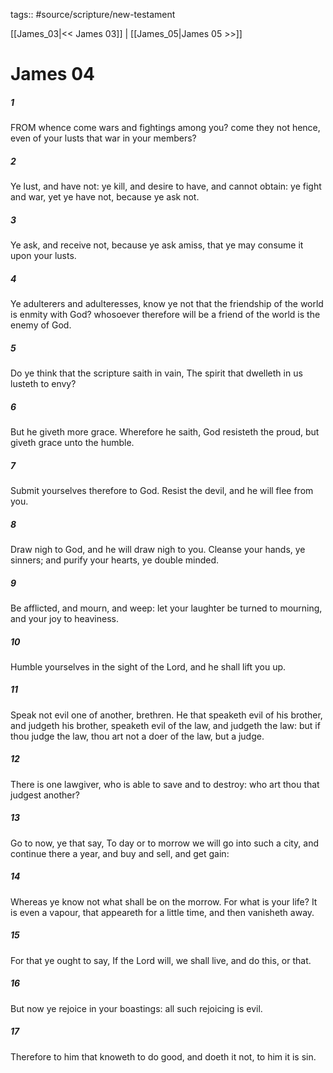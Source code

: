 tags:: #source/scripture/new-testament

[[James_03|<< James 03]] | [[James_05|James 05 >>]]

# James 04

##### 1

FROM whence come wars and fightings among you? come they not hence, even of your lusts that war in your members?

##### 2

Ye lust, and have not: ye kill, and desire to have, and cannot obtain: ye fight and war, yet ye have not, because ye ask not.

##### 3

Ye ask, and receive not, because ye ask amiss, that ye may consume it upon your lusts.

##### 4

Ye adulterers and adulteresses, know ye not that the friendship of the world is enmity with God? whosoever therefore will be a friend of the world is the enemy of God.

##### 5

Do ye think that the scripture saith in vain, The spirit that dwelleth in us lusteth to envy?

##### 6

But he giveth more grace. Wherefore he saith, God resisteth the proud, but giveth grace unto the humble.

##### 7

Submit yourselves therefore to God. Resist the devil, and he will flee from you.

##### 8

Draw nigh to God, and he will draw nigh to you. Cleanse your hands, ye sinners; and purify your hearts, ye double minded.

##### 9

Be afflicted, and mourn, and weep: let your laughter be turned to mourning, and your joy to heaviness.

##### 10

Humble yourselves in the sight of the Lord, and he shall lift you up.

##### 11

Speak not evil one of another, brethren. He that speaketh evil of his brother, and judgeth his brother, speaketh evil of the law, and judgeth the law: but if thou judge the law, thou art not a doer of the law, but a judge.

##### 12

There is one lawgiver, who is able to save and to destroy: who art thou that judgest another?

##### 13

Go to now, ye that say, To day or to morrow we will go into such a city, and continue there a year, and buy and sell, and get gain:

##### 14

Whereas ye know not what shall be on the morrow. For what is your life? It is even a vapour, that appeareth for a little time, and then vanisheth away.

##### 15

For that ye ought to say, If the Lord will, we shall live, and do this, or that.

##### 16

But now ye rejoice in your boastings: all such rejoicing is evil.

##### 17

Therefore to him that knoweth to do good, and doeth it not, to him it is sin.
